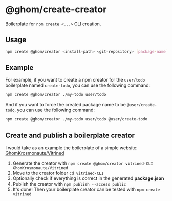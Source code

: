 # @ghom/create-creator

Boilerplate for `npm create <...>` CLI creation.

## Usage

```bash
npm create @ghom/creator <install-path> <git-repository> [package-name]
```

## Example

For example, if you want to create a npm creator for the ``user/todo`` boilerplate named ``create-todo``, you can use the following command:

```bash
npm create @ghom/creator ./my-todo user/todo
```

And if you want to force the created package name to be ``@user/create-todo``, you can use the following command:

```bash
npm create @ghom/creator ./my-todo user/todo @user/create-todo
```

## Create and publish a boilerplate creator

I would take as an example the boilerplate of a simple website: [GhomKrosmonaute/Vitrined](https://github.com/GhomKrosmonaute/Vitrined)

1. Generate the creator with `npm create @ghom/creator vitrined-CLI GhomKrosmonaute/Vitrined`
2. Move to the creator folder `cd vitrined-CLI`
3. Optionally check if everything is correct in the generated **package.json**
4. Publish the creator with `npm publish --access public`
5. It's done! Then your boilerplate creator can be tested with `npm create vitrined`
